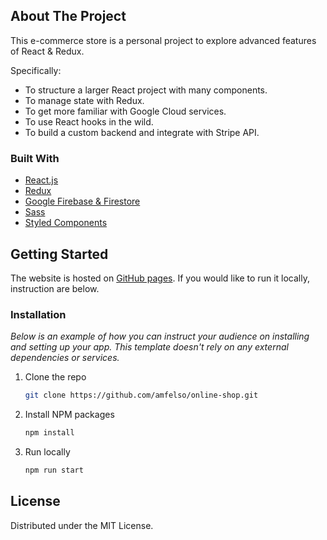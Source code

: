 <!-- ABOUT THE PROJECT -->
## About The Project

This e-commerce store is a personal project to explore advanced features of React & Redux.

Specifically:
* To structure a larger React project with many components.
* To manage state with Redux.
* To get more familiar with Google Cloud services.
* To use React hooks in the wild.
* To build a custom backend and integrate with Stripe API.

### Built With

* [React.js](https://reactjs.org/)
* [Redux](https://redux.js.org/)
* [Google Firebase & Firestore](https://firebase.google.com/)
* [Sass](https://sass-lang.com/)
* [Styled Components](https://styled-components.com/)

<!-- GETTING STARTED -->
## Getting Started

The website is hosted on [GitHub pages](https://amfelso.github.io/online-shop/). If you would like to run it locally, instruction are below.

### Installation

_Below is an example of how you can instruct your audience on installing and setting up your app. This template doesn't rely on any external dependencies or services._

1. Clone the repo
   ```sh
   git clone https://github.com/amfelso/online-shop.git
   ```
2. Install NPM packages
   ```sh
   npm install
   ```
2. Run locally
   ```sh
   npm run start
   ```

<!-- LICENSE -->
## License

Distributed under the MIT License.
